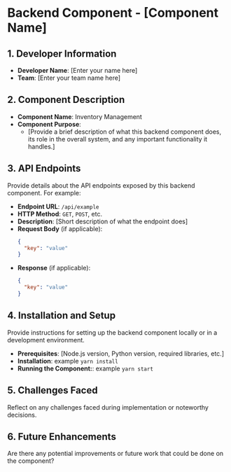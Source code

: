 # Backend Component - [Component Name]

## 1. Developer Information

- **Developer Name**: [Enter your name here]
- **Team**: [Enter your team name here]

## 2. Component Description

- **Component Name**: Inventory Management
- **Component Purpose**:
  - [Provide a brief description of what this backend component does, its role in the overall system, and any important functionality it handles.]

## 3. API Endpoints

Provide details about the API endpoints exposed by this backend component. For example:

- **Endpoint URL**: `/api/example`
- **HTTP Method**: `GET`, `POST`, etc.
- **Description**: [Short description of what the endpoint does]
- **Request Body** (if applicable):
  ```json
  {
    "key": "value"
  }
  ```
- **Response** (if applicable):
  ```json
  {
    "key": "value"
  }
  ```

## 4. Installation and Setup

Provide instructions for setting up the backend component locally or in a development environment.

- **Prerequisites**: [Node.js version, Python version, required libraries, etc.]
- **Installation**: example `yarn install`
- **Running the Component:**: example `yarn start`

## 5. Challenges Faced

Reflect on any challenges faced during implementation or noteworthy decisions.

## 6. Future Enhancements

Are there any potential improvements or future work that could be done on the component?
